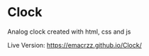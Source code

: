 # Clock
Analog clock created with html, css and js

Live Version: https://emacrzz.github.io/Clock/

